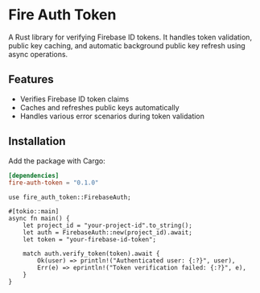 # Fire Auth Token

A Rust library for verifying Firebase ID tokens. It handles token validation, public key caching, and automatic background public key refresh using async operations.

## Features
- Verifies Firebase ID token claims
- Caches and refreshes public keys automatically
- Handles various error scenarios during token validation

## Installation
Add the package with Cargo:
```toml
[dependencies]
fire-auth-token = "0.1.0"
```

```
use fire_auth_token::FirebaseAuth;

#[tokio::main]
async fn main() {
    let project_id = "your-project-id".to_string();
    let auth = FirebaseAuth::new(project_id).await;
    let token = "your-firebase-id-token";
    
    match auth.verify_token(token).await {
        Ok(user) => println!("Authenticated user: {:?}", user),
        Err(e) => eprintln!("Token verification failed: {:?}", e),
    }
}
```

